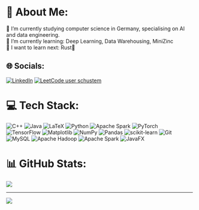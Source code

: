 # 💫 About Me:
🔭 I’m currently studying computer science in Germany, specialising on AI and data engineering.<br>🌱 I’m currently learning: Deep Learning, Data Warehousing, MiniZinc<br>🤔 I want to learn next: Rust🦀<br>


## 🌐 Socials:
[![LinkedIn](https://img.shields.io/badge/LinkedIn-%230077B5.svg?logo=linkedin&logoColor=white)](https://linkedin.com/in/schustem) 
[![LeetCode user schustem](https://img.shields.io/badge/dynamic/json?style=flat-square&labelColor=black&color=%23ffa116&label=Solved&query=solved&url=https%3A%2F%2Fleetcode-badge.vercel.app%2Fapi%2Fusers%2Fschustem&logo=leetcode&logoColor=yellow)](https://leetcode.com/schustem/)

# 💻 Tech Stack:
![C++](https://img.shields.io/badge/c++-%2300599C.svg?style=flat-square&logo=c%2B%2B&logoColor=white) ![Java](https://img.shields.io/badge/java-%23ED8B00.svg?style=flat-square&logo=openjdk&logoColor=white) ![LaTeX](https://img.shields.io/badge/latex-%23008080.svg?style=flat-square&logo=latex&logoColor=white) ![Python](https://img.shields.io/badge/python-3670A0?style=flat-square&logo=python&logoColor=ffdd54) ![Apache Spark](https://img.shields.io/badge/Apache%20Spark-FDEE21?style=flat-square&logo=apachespark&logoColor=black) ![PyTorch](https://img.shields.io/badge/PyTorch-%23EE4C2C.svg?style=flat-square&logo=PyTorch&logoColor=white) ![TensorFlow](https://img.shields.io/badge/TensorFlow-%23FF6F00.svg?style=flat-square&logo=TensorFlow&logoColor=white) ![Matplotlib](https://img.shields.io/badge/Matplotlib-%23ffffff.svg?style=flat-square&logo=Matplotlib&logoColor=black) ![NumPy](https://img.shields.io/badge/numpy-%23013243.svg?style=flat-square&logo=numpy&logoColor=white) ![Pandas](https://img.shields.io/badge/pandas-%23150458.svg?style=flat-square&logo=pandas&logoColor=white) ![scikit-learn](https://img.shields.io/badge/scikit--learn-%23F7931E.svg?style=flat-square&logo=scikit-learn&logoColor=white) ![Git](https://img.shields.io/badge/git-%23F05033.svg?style=flat-square&logo=git&logoColor=white) ![MySQL](https://img.shields.io/badge/mysql-4479A1.svg?style=flat-square&logo=mysql&logoColor=white) ![Apache Hadoop](https://img.shields.io/badge/Apache%20Hadoop-66CCFF?style=flat-square&logo=apachehadoop&logoColor=black) ![Apache Spark](https://img.shields.io/badge/Apache%20Spark-FDEE21?style=flat-square&logo=apachespark&logoColor=black) ![JavaFX](https://img.shields.io/badge/javafx-%23FF0000.svg?style=flat-square&logo=javafx&logoColor=white)
# 📊 GitHub Stats:
![](https://github-readme-stats.vercel.app/api/top-langs/?username=schustemtf&theme=dark&hide_border=false&include_all_commits=true&count_private=true&layout=compact)

---
[![](https://visitcount.itsvg.in/api?id=schustemtf&icon=10&color=7)](https://visitcount.itsvg.in)

<!-- Proudly created with GPRM ( https://gprm.itsvg.in ) -->
